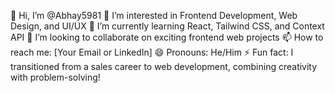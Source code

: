 

👋 Hi, I’m @Abhay5981
👀 I’m interested in Frontend Development, Web Design, and UI/UX
🌱 I’m currently learning React, Tailwind CSS, and Context API
💞️ I’m looking to collaborate on exciting frontend web projects
📫 How to reach me: [Your Email or LinkedIn]
😄 Pronouns: He/Him
⚡ Fun fact: I transitioned from a sales career to web development, combining creativity with problem-solving!

<!---
Abhay5981/Abhay5981 is a ✨ special ✨ repository because its `README.md` (this file) appears on your GitHub profile.
You can click the Preview link to take a look at your changes.
--->

